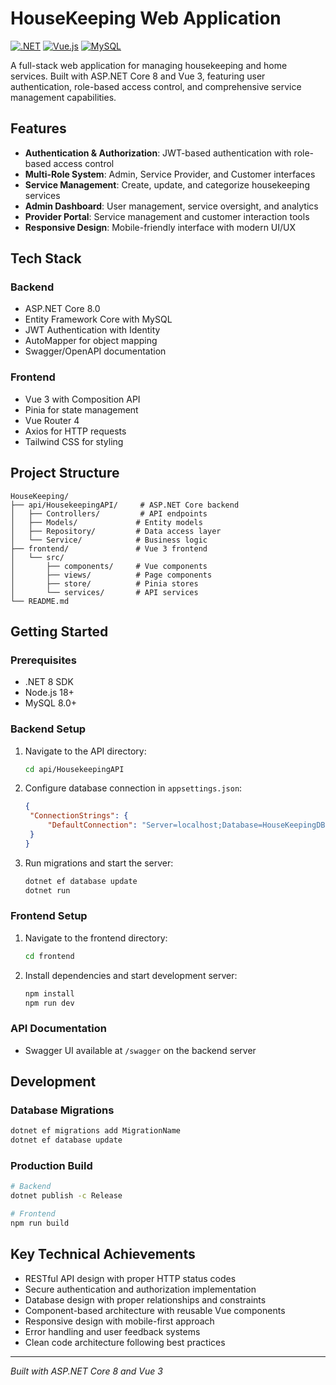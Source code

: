 # HouseKeeping Web Application

[![.NET](https://img.shields.io/badge/.NET-8.0-blue.svg)](https://dotnet.microsoft.com/download)
[![Vue.js](https://img.shields.io/badge/Vue.js-3.0-green.svg)](https://vuejs.org/)
[![MySQL](https://img.shields.io/badge/MySQL-8.0-orange.svg)](https://www.mysql.com/)

A full-stack web application for managing housekeeping and home services. Built with ASP.NET Core 8 and Vue 3, featuring user authentication, role-based access control, and comprehensive service management capabilities.

## Features

- **Authentication & Authorization**: JWT-based authentication with role-based access control
- **Multi-Role System**: Admin, Service Provider, and Customer interfaces
- **Service Management**: Create, update, and categorize housekeeping services
- **Admin Dashboard**: User management, service oversight, and analytics
- **Provider Portal**: Service management and customer interaction tools
- **Responsive Design**: Mobile-friendly interface with modern UI/UX

## Tech Stack

### Backend

- ASP.NET Core 8.0
- Entity Framework Core with MySQL
- JWT Authentication with Identity
- AutoMapper for object mapping
- Swagger/OpenAPI documentation

### Frontend

- Vue 3 with Composition API
- Pinia for state management
- Vue Router 4
- Axios for HTTP requests
- Tailwind CSS for styling

## Project Structure

```
HouseKeeping/
├── api/HousekeepingAPI/     # ASP.NET Core backend
│   ├── Controllers/         # API endpoints
│   ├── Models/             # Entity models
│   ├── Repository/         # Data access layer
│   └── Service/            # Business logic
├── frontend/               # Vue 3 frontend
│   └── src/
│       ├── components/     # Vue components
│       ├── views/          # Page components
│       ├── store/          # Pinia stores
│       └── services/       # API services
└── README.md
```

## Getting Started

### Prerequisites

- .NET 8 SDK
- Node.js 18+
- MySQL 8.0+

### Backend Setup

1. Navigate to the API directory:

   ```bash
   cd api/HousekeepingAPI
   ```

2. Configure database connection in `appsettings.json`:

   ```json
   {
   	"ConnectionStrings": {
   		"DefaultConnection": "Server=localhost;Database=HouseKeepingDB;Uid=root;Pwd=your_password;"
   	}
   }
   ```

3. Run migrations and start the server:
   ```bash
   dotnet ef database update
   dotnet run
   ```

### Frontend Setup

1. Navigate to the frontend directory:

   ```bash
   cd frontend
   ```

2. Install dependencies and start development server:
   ```bash
   npm install
   npm run dev
   ```

### API Documentation

- Swagger UI available at `/swagger` on the backend server

## Development

### Database Migrations

```bash
dotnet ef migrations add MigrationName
dotnet ef database update
```

### Production Build

```bash
# Backend
dotnet publish -c Release

# Frontend
npm run build
```

## Key Technical Achievements

- RESTful API design with proper HTTP status codes
- Secure authentication and authorization implementation
- Database design with proper relationships and constraints
- Component-based architecture with reusable Vue components
- Responsive design with mobile-first approach
- Error handling and user feedback systems
- Clean code architecture following best practices

---

_Built with ASP.NET Core 8 and Vue 3_

